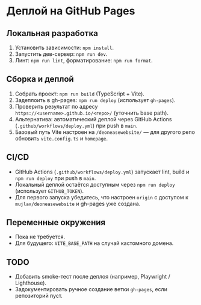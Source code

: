 # Деплой на GitHub Pages

## Локальная разработка

1. Установить зависимости: `npm install`.
2. Запустить дев-сервер: `npm run dev`.
3. Линт: `npm run lint`, форматирование: `npm run format`.

## Сборка и деплой

1. Собрать проект: `npm run build` (TypeScript + Vite).
2. Задеплоить в gh-pages: `npm run deploy` (использует `gh-pages`).
3. Проверить результат по адресу `https://<username>.github.io/<repo>/` (уточнить base path).
4. Альтернатива: автоматический деплой через GitHub Actions (`.github/workflows/deploy.yml`) при push в `main`.
5. Базовый путь Vite настроен на `/deoneasewebsite/` — для другого репо обновить `vite.config.ts` и `homepage`.

## CI/CD

- GitHub Actions (`.github/workflows/deploy.yml`) запускает lint, build и `npm run deploy` при push в `main`.
- Локальный деплой остаётся доступным через `npm run deploy` (использует `GITHUB_TOKEN`).
- Для первого запуска убедитесь, что настроен `origin` с доступом к `mujlax/deoneasewebsite` и gh-pages уже создана.

## Переменные окружения

- Пока не требуется.
- Для будущего: `VITE_BASE_PATH` на случай кастомного домена.

## TODO

- Добавить smoke-тест после деплоя (например, Playwright / Lighthouse).
- Задокументировать ручное создание ветки `gh-pages`, если репозиторий пуст.
